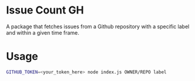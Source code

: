 # Issue Count GH

A package that fetches issues from a Github repository with a specific label and within a given time frame.

# Usage

```bash
GITHUB_TOKEN=<your_token_here> node index.js OWNER/REPO label
```